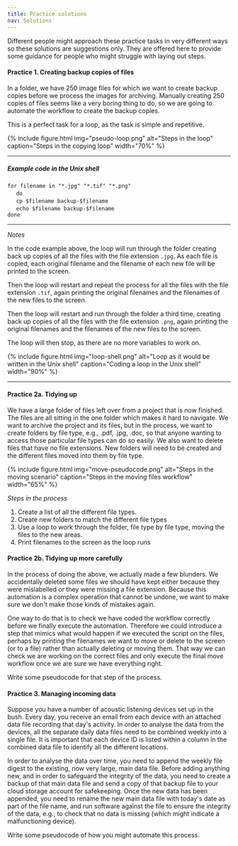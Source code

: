 ```yaml
---
title: Practice solutions
nav: Solutions
---
```


Different people might approach these practice tasks in very different ways so these solutions are suggestions only. They are offered here to provide some guidance for people who might struggle with laying out steps.

#### Practice 1. Creating backup copies of files

In a folder, we have 250 image files for which we want to create backup copies before we process the images for archiving. Manually creating 250 copies of files seems like a very boring thing to do, so we are going to automate the workflow to create the backup copies.

This is a perfect task for a loop, as the task is simple and repetitive.

{% include figure.html img="pseudo-loop.png" alt="Steps in the loop" caption="Steps in the copying loop" width="70%" %}

------------

##### Example code in the Unix shell

`for filename in "*.jpg" "*.tif" "*.png"`     
&nbsp;&nbsp;&nbsp;&nbsp; `do`    
&nbsp;&nbsp;&nbsp;&nbsp; `cp $filename backup-$filename`    
&nbsp;&nbsp;&nbsp;&nbsp; `echo $filename backup-$filename`   
`done`

-------

*Notes*

In the code example above, the loop will run through the folder creating back up copies of all the files with the file extension `.jpg`. As each file is copied, each original filename and the filename of each new file will be printed to the screen. 

Then the loop will restart and repeat the process for all the files with the file extension `.tif`, again printing the original filenames and the filenames of the new files to the screen. 

Then the loop will restart and run through the folder a third time, creating back up copies of all the files with the file extension `.png`, again printing the original filenames and the filenames of the new files to the screen. 

The loop will then stop, as there are no more variables to work on.

{% include figure.html img="loop-shell.png" alt="Loop as it would be written in the Unix shell" caption="Coding a loop in the Unix shell" width="90%" %} 

-----------

#### Practice 2a. Tidying up

We have a large folder of files left over from a project that is now finished. The files are all sitting in the one folder which makes it hard to navigate. We want to archive the project and its files, but in the process, we want to create folders by file type, e.g., .pdf, .jpg, .doc, so that anyone wanting to access those particular file types can do so easily. We also want to delete files that have no file extensions. New folders will need to be created and the different files moved into them by file type.


{% include figure.html img="move-pseudocode.png" alt="Steps in the moving scenario" caption="Steps in the moving files workflow" width="65%" %} 

*Steps in the process*

1. Create a list of all the different file types.
2. Create new folders to match the different file types
3. Use a loop to work through the folder, file type by file type, moving the files to the new areas.
4. Print filenames to the screen as the loop runs

#### Practice 2b. Tidying up more carefully


In the process of doing the above, we actually made a few blunders. We accidentally deleted some files we should have kept either because they were mislabelled or they were missing a file extension. Because this automation is a complex operation that cannot be undone, we want to make sure we don't make those kinds of mistakes again.

One way to do that is to check we have coded the workflow correctly before we finally execute the automation. Therefore we could introduce a step that mimics what would happen if we executed the script on the files, perhaps by printing the filenames we want to move or delete to the screen (or to a file) rather than actually deleting or moving them. That way we can check we are working on the correct files and only execute the final move workflow once we are sure we have everything right.

Write some pseudocode for that step of the process.

#### Practice 3. Managing incoming data
Suppose you have a number of acoustic listening devices set up in the bush. Every day, you receive an email from each device with an attached data file recording that day's activity. In order to analyse the data from the devices, all the separate daily data files need to be combined weekly into a single file. It is important that each device ID is listed within a column in the combined data file to identify all the different locations.

In order to analyse the data over time, you need to append the weekly file digest to the existing, now very large, main data file. Before adding anything new, and in order to safeguard the integrity of the data, you need to create a backup of that main data file and send a copy of that backup file to your cloud storage account for safekeeping. Once the new data has been appended, you need to rename the new main data file with today's date as part of the file name, and run software against the file to ensure the integrity of the data, e.g., to check that no data is missing (which might indicate a malfunctioning device).

Write some pseudocode of how you might automate this process.
